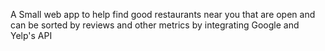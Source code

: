 A Small web app to help find good restaurants near you that are open and can be sorted by reviews and other metrics by integrating Google and Yelp's API